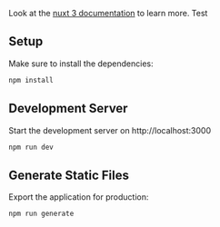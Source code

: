 Look at the [nuxt 3 documentation](https://v3.nuxtjs.org) to learn more. Test

## Setup

Make sure to install the dependencies:

```bash
npm install
```

## Development Server

Start the development server on http://localhost:3000

```bash
npm run dev
```

## Generate Static Files

Export the application for production:

```bash
npm run generate
```
